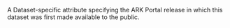 A Dataset-specific attribute specifying the ARK Portal release in which this dataset was first made available to the public.
